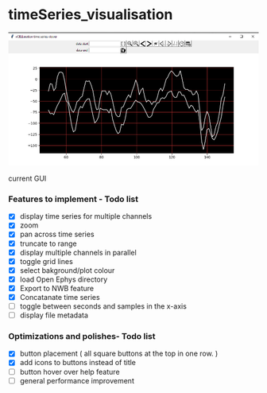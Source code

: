 # timeSeries_visualisation

<p align="center">
  <img src="images/3.png" width="700" title="hover text">
</p>
current GUI


### Features to implement - Todo list

- [x] display time series for multiple channels
- [x] zoom
- [x] pan across time series
- [x] truncate to range
- [x] display multiple channels in parallel
- [x] toggle grid lines
- [x] select bakground/plot colour
- [x] load Open Ephys directory
- [x] Export to NWB feature
- [x] Concatanate time series
- [ ] toggle between seconds and samples in the x-axis
- [ ] display file metadata

### Optimizations and polishes- Todo list

- [x] button placement ( all square buttons at the top in one row. )
- [x] add icons to buttons instead of title 
- [ ] button hover over help feature
- [ ] general performance improvement
